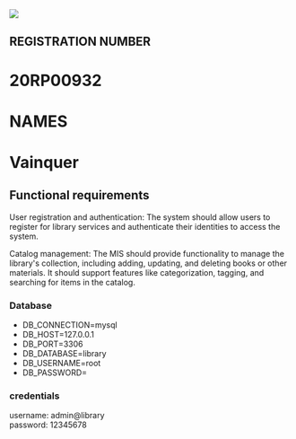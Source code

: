<img src="sys.png">

## REGISTRATION NUMBER
<h1>20RP00932</h1>


# NAMES
<h1>Vainquer</h1>

## Functional requirements
<p>
User registration and authentication: The system should allow users to register for library services and authenticate their identities to access the system.
</p>

<p>
Catalog management: The MIS should provide functionality to manage the library's collection, including adding, updating, and deleting books or other materials. It should support features like categorization, tagging, and searching for items in the catalog.
</p>

### Database

<ul>
<li>DB_CONNECTION=mysql</li>
<li>DB_HOST=127.0.0.1</li>
<li>DB_PORT=3306</li>
<li>DB_DATABASE=library</li>
<li>DB_USERNAME=root</li>
<li>DB_PASSWORD=</li>
</ul>

### credentials
username: admin@library
<br>
password: 12345678

